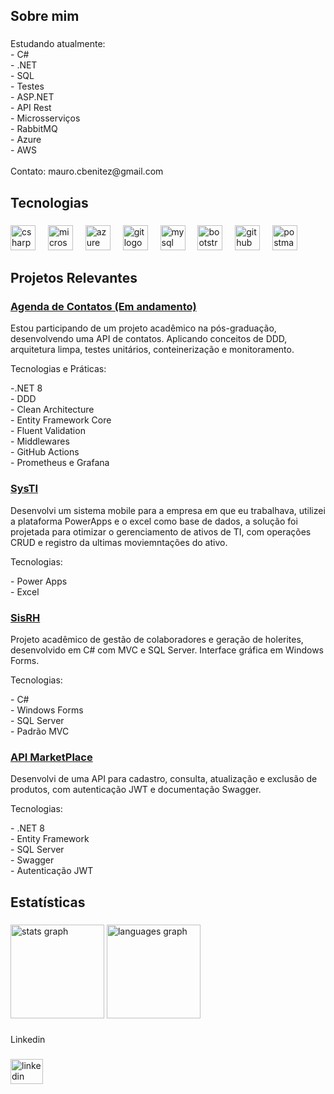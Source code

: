 <h2 align="left">Sobre mim</h2>

###

<p align="left">Estudando atualmente: <br>- C#<br>- .NET<br>- SQL <br>- Testes <br>- ASP.NET <br>- API Rest <br>- Microsserviços <br>- RabbitMQ <br>- Azure<br>- AWS<br><br>Contato: mauro.cbenitez@gmail.com</p>

###

<h2 align="left">Tecnologias</h2>

###

<div align="left">
  <img src="https://skillicons.dev/icons?i=cs" height="40" alt="csharp logo"  />
  <img width="12" />
  <img src="https://cdn.jsdelivr.net/gh/devicons/devicon/icons/microsoftsqlserver/microsoftsqlserver-plain.svg" height="40" alt="microsoftsqlserver logo"  />
  <img width="12" />
  <img src="https://skillicons.dev/icons?i=azure" height="40" alt="azure logo"  />
  <img width="12" />
  <img src="https://skillicons.dev/icons?i=git" height="40" alt="git logo"  />
  <img width="12" />
  <img src="https://skillicons.dev/icons?i=mysql" height="40" alt="mysql logo"  />
  <img width="12" />
  <img src="https://skillicons.dev/icons?i=bootstrap" height="40" alt="bootstrap logo"  />
  <img width="12" />
  <img src="https://skillicons.dev/icons?i=github" height="40" alt="github logo"  />
  <img width="12" />
  <img src="https://skillicons.dev/icons?i=postman" height="40" alt="postman logo"  />
</div>

###

<h2 align="left">Projetos Relevantes</h2>
<h3 align="left"><a href=https://github.com/ErickGoldberg/TechChallenge-FIAP>Agenda de Contatos (Em andamento)</a></h3>
<p align="left">Estou participando de um projeto acadêmico na pós-graduação, desenvolvendo uma API de contatos. Aplicando conceitos de DDD, arquitetura limpa, testes unitários, conteinerização e monitoramento.</p> 
<p align="left">Tecnologias e Práticas:</p>
-.NET 8
<br>- DDD
<br>- Clean Architecture
<br>- Entity Framework Core
<br>- Fluent Validation
<br>- Middlewares
<br>- GitHub Actions
<br>- Prometheus e Grafana 

###

<h3 align="left"><a href=https://www.linkedin.com/posts/mauro-cbenitez_apresento-uma-solu%C3%A7%C3%A3o-desenvolvida-utilizando-activity-7218071671709040641-j_IX?utm_source=share&utm_medium=member_desktop&rcm=ACoAACwZlIMBtYPgLqCx7UUQ-5VlDxaQZ8zqw8w>SysTI</a></h3>
<p align="left">Desenvolvi um sistema mobile para a empresa em que eu trabalhava, utilizei a plataforma PowerApps e o excel 
como base de dados, a solução foi projetada para otimizar o gerenciamento de ativos de TI, com operações 
CRUD e registro da ultimas moviemntações do ativo.</p> 
<p align="left">Tecnologias:</p>
- Power Apps
<br>- Excel

###

<h3 align="left"><a href=https://www.linkedin.com/posts/mauro-cbenitez_este-%C3%A9-um-sistema-de-gerenciamento-de-recursos-activity-7205735412210765824-BNQm?utm_source=share&utm_medium=member_desktop&rcm=ACoAACwZlIMBtYPgLqCx7UUQ-5VlDxaQZ8zqw8w>SisRH</a></h3>
<p align="left">Projeto acadêmico de gestão de colaboradores e geração de holerites, desenvolvido em C# com MVC e SQL 
Server. Interface gráfica em Windows Forms.</p> 
<p align="left">Tecnologias:</p>
- C#
<br>- Windows Forms 
<br>- SQL Server 
<br>- Padrão MVC

###


<h3 align="left"><a href=https://github.com/Mauro-Benitez/API_Marketplace>API MarketPlace</a></h3>
<p align="left">Desenvolvi de uma API para cadastro, consulta, atualização e exclusão de produtos, com autenticação JWT e 
documentação Swagger.</p> 
<p align="left">Tecnologias:</p>
- .NET 8
<br>- Entity Framework 
<br>- SQL Server 
<br>- Swagger
<br>- Autenticação JWT 

###

<h2 align="left">Estatísticas</h2>

###

<div align="left">
  <img src="https://github-readme-stats.vercel.app/api?username=Mauro-Benitez&hide_title=false&hide_rank=false&show_icons=true&include_all_commits=true&count_private=true&disable_animations=false&theme=radical&locale=en&hide_border=false&order=1" height="150" alt="stats graph"  />
  <img src="https://github-readme-stats.vercel.app/api/top-langs?username=Mauro-Benitez&locale=en&hide_title=false&layout=compact&card_width=320&langs_count=5&theme=radical&hide_border=false&order=2" height="150" alt="languages graph"  />
  
</div>

###

<p align="left">Linkedin</p>

###

<div align="left">
  <a href="https://linkedin.com/in/mauro-cbenitez" target="_blank">
    <img src="https://raw.githubusercontent.com/maurodesouza/profile-readme-generator/master/src/assets/icons/social/linkedin/default.svg" width="52" height="40" alt="linkedin logo"  />
  </a>
</div>

###

